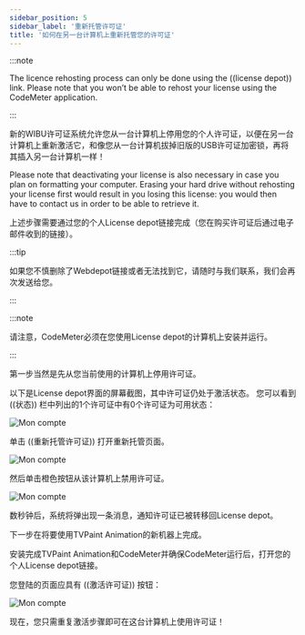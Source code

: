 ```yaml
---
sidebar_position: 5
sidebar_label: '重新托管许可证'
title: '如何在另一台计算机上重新托管您的许可证'
---
```


:::note

The licence rehosting process can only be done using the ((license depot)) link. Please note that you won’t be able to rehost your license using the CodeMeter application.

:::

新的WIBU许可证系统允许您从一台计算机上停用您的个人许可证，以便在另一台计算机上重新激活它，和像您从一台计算机拔掉旧版的USB许可证加密锁，再将其插入另一台计算机一样！

Please note that deactivating your license is also necessary in case you plan on formatting your computer. Erasing your hard drive without rehosting your license first would result in you losing this license: you would then have to contact us in order to be able to retrieve it.

上述步骤需要通过您的个人License depot链接完成（您在购买许可证后通过电子邮件收到的链接）。

:::tip

如果您不慎删除了Webdepot链接或者无法找到它，请随时与我们联系，我们会再次发送给您。

:::

:::note

请注意，CodeMeter必须在您使用License depot的计算机上安装并运行。

:::

第一步当然是先从您当前使用的计算机上停用许可证。

以下是License depot界面的屏幕截图，其中许可证仍处于激活状态。 您可以看到 ((状态)) 栏中列出的1个许可证中有0个许可证为可用状态：

![Mon compte](/img/zh/download-install/rehost-step-1.png)

单击 ((重新托管许可证)) 打开重新托管页面。

![Mon compte](/img/zh/download-install/rehost-step-2.png)

然后单击橙色按钮从该计算机上禁用许可证。

![Mon compte](/img/zh/download-install/rehost-step-3.png)

数秒钟后，系统将弹出现一条消息，通知许可证已被转移回License depot。

下一步在将要使用TVPaint Animation的新机器上完成。


安装完成TVPaint Animation和CodeMeter并确保CodeMeter运行后，打开您的个人License depot链接。

您登陆的页面应具有 ((激活许可证)) 按钮：

![Mon compte](/img/zh/download-install/rehost-step-4.png)

现在，您只需重复激活步骤即可在这台计算机上使用许可证！